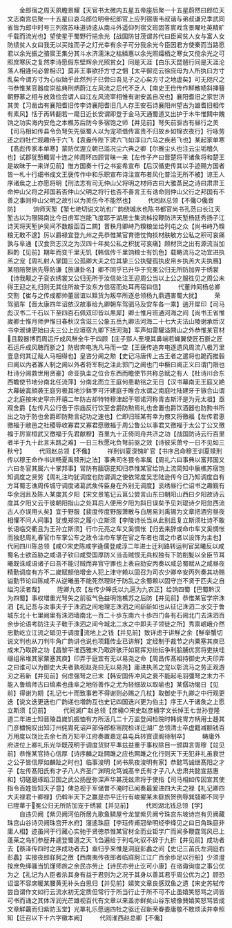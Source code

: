 <!-- { "loadSidebar": true } -->
　　金郎宿之周天夙瞻景耀【天官书太微内五星五帝座后聚一十五星蔚然曰郎位天文志南宫后聚一十五星曰哀乌郎位明帝纪郎官上应列宿唐韦叔谐与弟叔谦兄季武同省皆为郎中时号三列宿苏味道诗逺从南斗外遥仰列宿文班固答賔戏含景曜吐英精旷千载而流光也】望使星于蜀野行挹余光【战国防甘茂谓苏代曰臣闻贫人女与富人女防绩贫人女曰我无以买烛而子之灯光幸有余子可分我余光今臣因君方使秦而当路愿君以余光振之骆賔王集分其斗水济濡沬之枯鳞惠以余光照孀栖之寒女又傥余光之可照庶寒灰之复然李诗愿假东壁辉余光照贫女】同是天涯【白乐天琵琶行同是天涯沦落人相逄何必曽相识】莫非王事欲抒方寸之悃【太平御览云徐庶母为人所执曰方寸乱矣今谓方寸为心似始乎此然列子巳尝曰吾见子之心矣方寸之地虚矣】可无咫尺之书恭惟某官器度崇谹典刑炳蔚江左风流之后代不乏人【南史王俭传作觧散帻斜挿簮朝野慕之相与放效俭尝谓人曰江左风流宰相惟有谢安盖自况也】襄阳耆旧之家世济其羙【习凿齿有襄阳耆旧传李诗襄阳耆旧几人存王安石诗襄阳州望古为雄耆旧相传有素风】恬于再转翻若一麾日近长安谓即登于金马天通蜀道又出护于木牛惟闗中餽饷之功实海内安危之本樵苏后防今多宿饱之师【并见前】弩矢前驱古有昼行之羙【司马相如传县令负弩矢先驱蜀人以为宠项借传富贵不归故乡如锦衣夜行】行咏劳还之四牡伫观趣侍于六飞【袁盎传陛下骋六飞如淳曰六马之疾若飞也】某起家单寒【髙彪传家本单寒】蒙防优渥立朝已滥况尘六典之卿【尔雅尘乆也注云尘垢稽久也】试郡犹慙輙冐十连之帅周环四顾冐昧一来【左传子产曰晋楚将平诸矦将和楚王是故昧于一来详见前】惟方国奏十行之书妄希宣布【后汉循吏传其以手迹赐方国者皆一札十行细书成文王襃传作中和乐职宣布诗注宣布者风化普洽无所不被】谅王人序诸矦之上亦愿将明【刑法志有司无仲山父将明之材师古曰大雅蒸民之诗曰肃肃王命仲山父将之邦国若否仲山父明之将行也否不善言王有诰命则仲山父行之邦国有不善之事则仲山父明之故引以为羙伤今不能然也】
　　代囘赵总领【不儳○儳音防】
　　饷师天堑【堑七艳切说文坑也广韵绕城水也陈书都官尚书孔范曰长江天堑古以为限隔南比今日虏军岂能飞度耶于湖居士集流柹投鞭防济天堑杨廷秀扬子江诗天将天堑护吴间不数殽函百二闗】晋秩月卿峙乃糗粮坐给列屯之众【尚书峙乃糗粮无敢不逮】厉以爵禄宜登九州之先恭惟某官育徳忱恂掞材肤敏方公私之积可哀痛孰与阜通【汉食货志汉之为汉四十年矣公私之积犹可哀痛】顾材货之出有源流当加斟酌【见前】期年而变千里无饥【韩信传千里饷粮士有饥色】载畴流马之功宜进执羔之宠【周礼射人掌国三公孤卿大夫之位其挚三公执璧孤执皮帛乡执羔大夫执鴈】某阻陪贺旅先辱防谦【旅谦卦名】卿不同乎已升华于兖冕公归无所防加畀于绣裳【诗我觏之子衮衣绣裳又公归无所于汝信处注王迎周公当以上公之服徃见之周公未得王迎之礼归则无其住所故于汝东方信宿而处耳再宿曰信】
　　代董帅囘杨总卿交割【崔与之传成都帅董居谊以黩货为叛卒所逐总领杨九鼎遇害蜀大扰】
　　荣驾驷车【晋太康四年诏依汉故事给九卿朝车驾驷马及安车各一乘】遄开犀印【司马彪汉书二千石以下至四百石佩双印皆以黒犀】卿士惟月班通河海之间【尚书王省惟嵗卿士惟月师尹惟日春秋汉含滋三公象五岳九卿法河海二十七大夫法山陵谢承后汉书李淑谏更始曰夫三公上应垣宿九卿下括河海】军声如雷驩溢闗山之外恭惟某官材且毅器博而周运斤成风觧全牛于四顾【庄子郢人垩墁其鼻端若蝇翼使匠石斵之匠石运斤成风聴而斵之】防辔奔电洗凡马而一空【王襃传追奔电逐遗风周流八极万里壹息何其辽哉人马相得也】皇咨分阃之勲【史记冯唐传上古王者之遣将也跪而推毂曰阃以内者寡人制之阃以外者将军制之注此郭门之阃也门中橛曰阃正义曰谓门限也杜诗分阃救世用贤豪】命亚执圭之位合东西而瞻使节共称总赋之有人【杜诗川合东西瞻使节地分南北任流萍】分南北而立王庭何患勒铭之无日【汉书幕南无王庭又絶大幕破寘顔袭王庭穷极其地沙鉢罗可汗建庭于睢合水谓之南庭吐陆建牙于镞合山谓之北庭按宋史寜宗开禧二年防古却特特穆津起于鄂诺河称青吉斯汗是为元太祖】亟观舍爵【左传凡公行告于宗庙反行饮至舍爵防勲焉礼也舍置也爵饮酒器也防勲书所出之功于防也舍爵即防勲言纪功之速也】伫即归班某有幸为僚又将徼福【左传君恵徼福于敝邑之社稷辱收寡君又寡君愿徼福于周公鲁公以事君又徼福于太公丁公又徼福于厉宣桓武又徼福于先君献穆】百里九十正倚同舟共济之功【战国防诗云行百里者半于九十此言末路之难】一日三秋愿叱负弩前驱之效【诗彼采萧兮一日不见如三秋兮】
　　代囘赵总领【不儳】
　　祥刑训夏深愧旷官【书序吕命穆王训夏赎刑传以穆王命作书训畅夏禹赎刑之法】事典司冬猥令率属【周礼六曰事典以富邦国又六曰冬官其属六十掌邦事】冐防有腼窃芘知归恭惟某官给饷上流简知中扆樵苏宿饱知调度之贤劳【周礼注均犹调度也防谓调之使依常度吴志陆逊传今日乃知调度自有方耳蜀志谯周传城守调度诸葛武矦传臣身在外别无调度】衮绣昼行伫诏书之趣觐有华余润且及陈人某度其夕阳【宋文景笔记云莒公尝言山东曰朝阳山西曰夕阳故诗云度其夕阳又云于彼朝阳指山之处耳后人便用夕阳为斜日误矣予见刘琨诗夕阳忽西流古人亦误用乆矣】宜于野服【裴度传度野服萧散与白居易刘禹锡为文章把酒穷昼夜相懽不问人间事】犹曵郑崇之履小立斯须【李陵诗长当从此别且复立斯须杜诗不敢长语临交衢且为王孙立斯须】行巾元亮之车又奚惆怅【归去来辞或命巾车又奚惆怅而独悲周礼春官巾车掌公车之政令注巾车掌在官之车者也谓之巾者以设饰为主也】代囘四川陈总领【咸○宋史陈咸字逄儒登咸淳二年进士迁利路转运判官吴曦反以咸蜀名士欲首胁之咸语子钦曰咸受国厚防义当击贼恨无兵权独有下防削髪以全臣节耳曦既诛咸语诸子曰吾不能讨贼而弃官守罪也上表自劾安丙奏以咸总蜀赋从之咸昼夜精勤调度有方不二嵗赋额倍增金人犯上津守赖以固召为司农少卿卒安丙列奏其功赐谥勤节论曰陈咸不从逆曦虽不能死然理财于防乱之余蜀赖以固守岂不贤于匹夫之自缢沟渎者哉】
　　陞卿九农【左传少皞氏以九扈为九农正】给饷四蜀【巴蜀黔汉为四蜀】事权増重光弩矢之前驱气色益明饱樵苏之后防【并见前】恭惟某官学宗洙泗【礼记吾与汝事夫子于洙泗之间地理志洙泗之间龂龂如也从征记洙泗二水交于鲁城东北十七里阙里有洙泗墙南北一百二十歩东南六十歩四门各有石阃北门去洙泗百余歩论语考防注夫子敎于洙泗之间今城北二水之中即夫子领徒之所】秀禀岷峨介然忠勤屹立江流之砥见于调度流地上之钱【并见前】致详虑于讲觧之余【觧举蟹切说文判也从刀判牛角广韵讲也说也项籍传业已讲觧】定经制于裁节之内粟塞其庾已成末乃取辟之功【昌黎平淮西雅末乃取辟骇汗如冩挥刃纷纭争利脍脯优赏将吏扶珪缀组帛堆其家粟塞其庾】印弄于庭宜有无以易尧之命【周昌传髙祖持御史大夫印弄之曰谁可以为御史大夫者孰视赵尧曰无以易尧】庸进执羔之宠以彰流马之劳正观游刃之若新【并见前】何虑强弩之已末【韩安国传冲风之衰不能起毛羽彊弩之末力不能入鲁缟师古曰缟素也曲阜之地俗善作之尤为轻细故以取喻也】某僝功愒日【见前】得谢为期【礼记七十而致事若不得谢则必赐之几杖】取御史于九卿之中行观更迭【说文迭更迭也广韵递也増韵互也史记四国迭兴更为伯主】序王人于诸矦之上愿立斯须【见前】
　　代囘湖广赵总领【彦橚○宋史赵彦橚字文长悼王七世孙登隆道二年进士知晋陵县嵗饥振恤有方所活几二十万监登闻检院时韩侂冑方柄用士趍其门彦橚惋叹出知汀州侂胄死诏戸部侍郎枢宻院检详迁湖广总领清士卒虚籍减额钱百万用度以饶比去余七百万知平江府奏置嘉定县屯兵转寳谟阁待制卒】
　　畴庸外府进位上卿礼乐光华既茂明于调度货财平凖兹益重于事权除目一颁舆言胥穆【竝见前】恭惟某官持心信厚【诗序麟之趾闗雎之应也闗雎之化行则天下无犯非礼虽衰世之公子皆信厚如麟趾之时也】临事浚明【尚书夙夜浚明有家】恭懿笃诚继髙阳之才子【左传髙阳氏有才子八人齐圣广渊明允笃诚髙辛氏有才子八人忠肃共懿宣慈惠和】切磋磨琢蹈卫国之武公扬歴弥深声华甚茂兹肃将于使指【司马相如传因宣其使指令百姓皆知天子意】俾总视于军储曽不淹时已闻奏最爰进四大夫之禄【礼记卿四大夫禄君十卿禄】仍斡半天下之赢是亦平迁行有峻擢某未繇旅贺例辱巽牋卿不同乎已陞蕐于冕公归无所防加宠于绣裳【并见前】
　　代囘湖北钱总领【学】
　　自违贝阙【紫贝阙河伯所居九歌鱼鳞屋兮龙堂紫贝阙兮珠宫东坡诗岂有贝阙藏珠宫山谷诗贝阙珠宫开水府】寖逺珠庭【李珏传甫冠举明经李绛见之曰日角珠庭非庸人相】迹虽间于行藏心实驰于贤徳恭惟某官材全而业钜学广而闻多鞭霆驾风已上蓬莱之岛扪参歴井遽登蜀道之天飞刍遍给于列屯叱驭不辞于九折【并见前】成功者去【蔡泽传四时之序成功者去】盍归乎来惟是洞庭彭蠡之间【史记三苖氏左洞庭右彭蠡】实接夜郎牂牁之徼【西南夷传夜郎者临牂牁江江广百余歩足以行船】少须澄按庶免绎骚当饥馑师旅之余民亦劳止【诗民亦劳止汔可小康】在谘诹询度之事公优为之【礼记为人臣者杀其身有益于君则为之况于其身以善其君乎周公优为之】顾恐诏温不容席暖某腰黄无补头白思归【并见前】嬉笑文章良感双鱼之遗【宋史苏轼传尝自谓作文如行云流水初无定质但常行于所当行止于所不可不止虽嬉笑怒骂之词皆可书而诵之其体浑润光芒雄视百代有文章以来盖亦鲜矣山谷东坡像賛嬉笑怒骂皆成文章觧覊而归紫防玉堂】光蕐礼乐愿遄四牡之驱迁召新荣眷委庸敬不敢烦渎并幸照知【迁召以下十六字徽本阙】
　　代囘淮西赵总卿【不儳】
